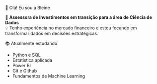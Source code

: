 👋 Olá! Eu sou a Bleine

🎯 **Assessora de Investimentos em transição para a área de Ciência de Dados**  
💡 Tenho experiência no mercado financeiro e estou focando em transformar dados em decisões estratégicas.

📚 Atualmente estudando:
- Python e SQL
- Estatística aplicada
- Power BI
- Git e Github
- Fundamentos de Machine Learning
